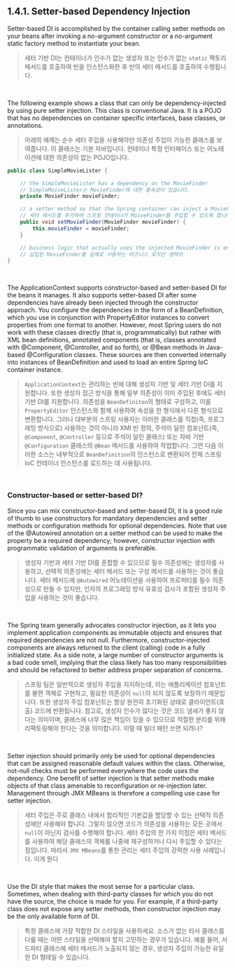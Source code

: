 ## 1.4.1. Setter-based Dependency Injection

Setter-based DI is accomplished by the container calling setter methods on your beans after invoking a no-argument
constructor or a no-argument static factory method to instantiate your bean.

> 세터 기반 DI는 컨테이너가 인수가 없는 생성자 또는 인수가 없는 `static` 팩토리 메서드를 호출하여 빈을 인스턴스화한 후 빈의 세터 메서드를 호출하여 수행됩니다.

<br>

The following example shows a class that can only be dependency-injected by using pure setter injection. This class is
conventional Java. It is a POJO that has no dependencies on container specific interfaces, base classes, or annotations.

> 아래의 예제는 순수 세터 주입을 사용해야만 의존성 주입이 가능한 클래스를 보여줍니다. 이 클래스는 기본 자바입니다. 컨테이너 특정 인터페이스 또는 어노테이션에 대한 의존성이 없는 POJO입니다.

```java
public class SimpleMovieLister {

    // the SimpleMovieLister has a dependency on the MovieFinder
    // SimpleMoiveLister는 MovieFinder에 대한 종속성이 있습니다.
    private MovieFinder movieFinder;

    // a setter method so that the Spring container can inject a MovieFinder
    // 세터 메서드를 추가하여 스프링 컨테이너가 MoiveFinder를 주입할 수 있도록 합니다.
    public void setMovieFinder(MovieFinder movieFinder) {
        this.movieFinder = movieFinder;
    }

    // business logic that actually uses the injected MovieFinder is omitted...
    // 삽입된 MovieFinder를 실제로 사용하는 비즈니스 로직은 생략쓰
}
```

<br>

The ApplicationContext supports constructor-based and setter-based DI for the beans it manages. It also supports
setter-based DI after some dependencies have already been injected through the constructor approach. You configure the
dependencies in the form of a BeanDefinition, which you use in conjunction with PropertyEditor instances to convert
properties from one format to another. However, most Spring users do not work with these classes directly (that is,
programmatically) but rather with XML bean definitions, annotated components (that is, classes annotated with
@Component, @Controller, and so forth), or @Bean methods in Java-based @Configuration classes. These sources are then
converted internally into instances of BeanDefinition and used to load an entire Spring IoC container instance.

> `ApplicationContext`는 관리하는 빈에 대해 생성자 기반 및 세터 기반 DI를 지원합니다. 또한 생성자 접근 방식을 통해 일부 의존성이 이미 주입된 후에도 세터 기반 DI를 지원합니다.
> 의존성을 `BeanDefiniton`의 형태로 구성하고, 이를 `PropertyEditor` 인스턴스와 함께 사용하여 속성을 한 형식에서 다른 형식으로 변환합니다. 그러나 대부분의 스프링 사용자는 이러한 클래스를
> 직접(즉, 프로그래밍 방식으로) 사용하는 것이 아니라 XMl 빈 정의, 주석이 달린 컴포넌트(즉, `@Component`, `@Controller` 등으로 주석이 달린 클래스) 또는 자바
> 기반 `@Configuration` 클래스의 `@Bean` 메서드를 사용하여 작업합니다. 그런 다음 이러한 소스는 내부적으로 `BeanDefinition`의 인스턴스로 변환되어 전체 스프링 IoC 컨테이너
> 인스턴스를
> 로드하는 데 사용됩니다.

<br>

### Constructor-based or setter-based DI?

Since you can mix constructor-based and setter-based DI, it is a good rule of thumb to use constructors for mandatory
dependencies and setter methods or configuration methods for optional dependencies. Note that use of the @Autowired
annotation on a setter method can be used to make the property be a required dependency; however, constructor injection
with programmatic validation of arguments is preferable.

> 생성자 기반과 세터 기반 DI를 혼합할 수 있으므로 필수 의존성에는 생성자를 사용하고, 선택적 의존성에는 세터 메서드 또는 구성 메서드를 사용하는 것이 좋습니다. 세터 메서드에 `@Autowired` 어노테이션을
> 사용하여 프로퍼티를 필수 의존성으로 만들 수 있지만, 인자의 프로그래밍 방식 유효성 검사가 포함된 생성자 주입을 사용하는 것이 좋습니다.

<br>

The Spring team generally advocates constructor injection, as it lets you implement application components as immutable
objects and ensures that required dependencies are not null. Furthermore, constructor-injected components are always
returned to the client (calling) code in a fully initialized state. As a side note, a large number of constructor
arguments is a bad code smell, implying that the class likely has too many responsibilities and should be refactored to
better address proper separation of concerns.

> 스프링 팀은 일반적으로 생성자 주입을 지지하는데, 이는 애플리케이션 컴포넌트를 불편 객체로 구현하고, 필요한 의존성이 `null`이 되지 않도록 보장하기 때문입니다. 또한 생성자 주입 컴포넌트는 항상 완전히
> 초기화된 상태로 클라이언트(호출) 코드에 반환됩니다. 참고로, 생성자 인수가 많다는 것은 코드 냄새가 좋지 않다는 의미이며, 클래스에 너무 많은 책임이 있을 수 있으므로 적절한 분리를 위해 리팩토링해야 한다는
> 것을
> 의미합니다. 이럴 때 빌더 패턴 쓰면 되려나?

<br>

Setter injection should primarily only be used for optional dependencies that can be assigned reasonable default values
within the class. Otherwise, not-null checks must be performed everywhere the code uses the dependency. One benefit of
setter injection is that setter methods make objects of that class amenable to reconfiguration or re-injection later.
Management through JMX MBeans is therefore a compelling use case for setter injection.

> 세터 주입은 주로 클래스 내에서 합리적인 기본값을 할당할 수 있는 선택적 의존성에만 사용해야 합니다. 그렇지 않으면 코드가 의존성을 사용하는 모든 곳에서 `null`이 아닌지 검사를 수행해야 합니다. 세터 주입의
> 한 가지 이점은 세터 메서드를 사용하여 해당 클래스의 객체를 나중에 재구성하거나 다시 주입할 수 있다는 점입니다. 따라서 `JMX MBeans`를 통한 관리는 세터 주입의 강력한 사용 사례입니다. 이게 뭔디

<br>

Use the DI style that makes the most sense for a particular class. Sometimes, when dealing with third-party classes for
which you do not have the source, the choice is made for you. For example, if a third-party class does not expose any
setter methods, then constructor injection may be the only available form of DI.

> 특정 클래스에 가장 적합한 DI 스타일을 사용하세요. 소스가 없는 타사 클래스를 다룰 때는 어떤 스타일을 선택해야 할지 고민하는 경우가 있습니다. 예를 들어, 서드파티 클래스에 세터 메서드가 노출되지 않는 경우,
> 생성자 주입이 가능한 유일한 DI 형태일 수 있습니다.
